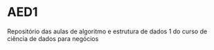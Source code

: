 # AED1
Repositório das aulas de algoritmo e estrutura de dados 1 do curso de ciência de dados para negócios

